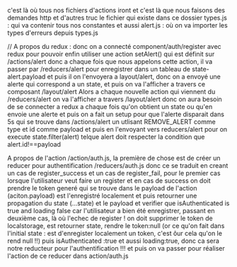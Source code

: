 c'est là où tous nos fichiers d'actions iront et c'est là que nous faisons des demandes http et d'autres truc
le fichier qui existe dans ce dossier types.js : qui va contenir tous nos constantes
et aussi alert.js : où on va importer les types d'erreurs depuis types.js

// A propos du redux : donc on a connecté component/auth/register avec redux pour pouvoir enfin utiliser
une action setAlert() qui est définit sur /actions/alert donc a chaque fois que nous appelons cette action,
il va passer par /reducers/alert pour enregistrer dans un tableau de state-alert.payload
et puis il on l'envoyera a layout/alert,
donc on a envoyé une alerte qui correspond a un state,
et puis on va l'afficher a travers ce composant /layout/alert
Alors a chaque nouvelle action qui viennent du /reducers/alert on va l'afficher a travers /layout/alert
donc on aura besoin de se connecter a redux a chaque fois qu'on obtient un state ou qu'en envoie une alerte
et puis on a fait un setup pour que l'alerte disparait dans 5s qui se trouve dans /actions/alert un utlisant REMOVE_ALERT comme type et id comme payload et puis en l'envoyant vers reducers/alert pour on execute state.filter(alert) telque alert doit respecter la condition que alert.id!==payload


A propos de l'action /action/auth.js, la première de chose est de créer un reducer pour authentification /reducers/auth.js donc ce se traduit en creant un cas de register_success et un cas de register_fail, pour le premier cas lorsque l'utilisateur veut faire un register et en cas de success on doit prendre le token generé qui se trouve dans le payload de l'action (aciton.payload) est l'enregistré localement et puis retourner  une propagation du state (...state) et le payload et verifier que isAuthenticated is true and loading false car l'utilisateur a bien été enregistrer, passant en deuxième cas, là où l'echec de register ! on doit supprimer le token de localstorage, est retourner state, rendre le token:null (or ce qu'on fait dans l'initial state : est d'enregister localement un token, c'est ôur cela qu'on le rend null !!) puis isAuthenticated :true et aussi loading:true, donc ca sera notre reducteur pour l'authentification !!! et puis on va passer pour réaliser l'action de ce reducer dans action/auth.js 



